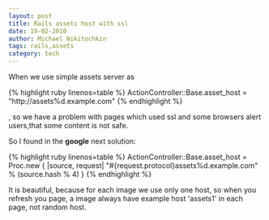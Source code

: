 ```yaml
---
layout: post
title: Rails assets host with ssl
date: 19-02-2010
author: Michael Nikitochkin
tags: rails,assets
category: tech
---
```


When we use simple assets server as 

{% highlight ruby linenos=table %}
ActionController::Base.asset_host = "http://assets%d.example.com"
{% endhighlight %}

, so we have a problem with pages which used ssl and some browsers alert users,that some content is not safe.

So I found in the **google** next solution:

{% highlight ruby linenos=table %}
ActionController::Base.asset_host = Proc.new { |source, request|
"#{request.protocol}assets%d.example.com" % (source.hash % 4)
}
{% endhighlight %}


It is beautiful, because for each image we use only one host, so when you refresh you page, a image always have example host 'assets1' in each page, not random host.
